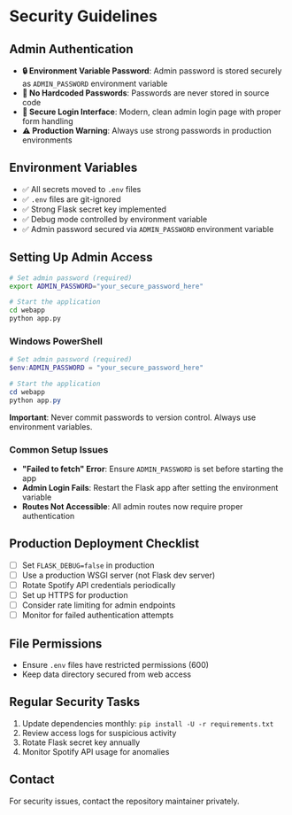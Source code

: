 # Security Guidelines

## Admin Authentication
- **🔒 Environment Variable Password**: Admin password is stored securely as `ADMIN_PASSWORD` environment variable
- **🚫 No Hardcoded Passwords**: Passwords are never stored in source code
- **🎨 Secure Login Interface**: Modern, clean admin login page with proper form handling
- **⚠️ Production Warning**: Always use strong passwords in production environments

## Environment Variables
- ✅ All secrets moved to `.env` files
- ✅ `.env` files are git-ignored
- ✅ Strong Flask secret key implemented
- ✅ Debug mode controlled by environment variable
- ✅ Admin password secured via `ADMIN_PASSWORD` environment variable

## Setting Up Admin Access
```bash
# Set admin password (required)
export ADMIN_PASSWORD="your_secure_password_here"

# Start the application
cd webapp
python app.py
```

### Windows PowerShell
```powershell
# Set admin password (required)
$env:ADMIN_PASSWORD = "your_secure_password_here"

# Start the application
cd webapp
python app.py
```

**Important**: Never commit passwords to version control. Always use environment variables.

### Common Setup Issues
- **"Failed to fetch" Error**: Ensure `ADMIN_PASSWORD` is set before starting the app
- **Admin Login Fails**: Restart the Flask app after setting the environment variable
- **Routes Not Accessible**: All admin routes now require proper authentication

## Production Deployment Checklist
- [ ] Set `FLASK_DEBUG=false` in production
- [ ] Use a production WSGI server (not Flask dev server)
- [ ] Rotate Spotify API credentials periodically
- [ ] Set up HTTPS for production
- [ ] Consider rate limiting for admin endpoints
- [ ] Monitor for failed authentication attempts

## File Permissions
- Ensure `.env` files have restricted permissions (600)
- Keep data directory secured from web access

## Regular Security Tasks
1. Update dependencies monthly: `pip install -U -r requirements.txt`
2. Review access logs for suspicious activity
3. Rotate Flask secret key annually
4. Monitor Spotify API usage for anomalies

## Contact
For security issues, contact the repository maintainer privately.
